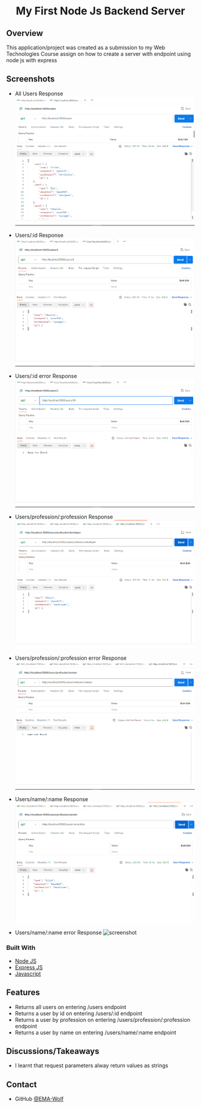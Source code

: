 <!-- Please update value in the {}  -->

<h1 align="center">My First Node Js Backend Server</h1>

<!-- OVERVIEW -->

## Overview
This application/project was created as a submission to my Web Technologies Course assign on how to create a server with endpoint using node js with express

## Screenshots
- All Users Response
![screenshot](images/All%20Users.png)

- Users/:id Response
![screenshot](images/User-id.png)

- Users/:id error Response
![screenshot](images/User-id-error.png)

- Users/profession/:profession Response
![screenshot](images/User-profession.png)

- Users/profession/:profession error Response
![screenshot](images/User-profession-error.png)

- Users/name/:name Response
![screenshot](images/User-name.png)

- Users/name/:name error Response
![screenshot](images/User-name-errorr.png)


### Built With

<!-- This section should list any major frameworks that you built your project using. Here are a few examples.-->

- [Node JS](https://www.w3schools.com/nodejs/)
- [Express JS](https://www.w3schools.in/express-js/introduction)
- [Javascript](https://www.w3schools.com/js/DEFAULT.asp)

## Features

<!-- List the features of your application or follow the template.) -->
- Returns all users on entering /users endpoint
- Returns a user by id on entering /users/:id endpoint
- Returns a user by profession on entering /users/profession/:profession endpoint
- Returns a user by name on entering /users/name/:name endpoint

## Discussions/Takeaways
- I learnt that request parameters alway return values as strings

## Contact
- GitHub [@EMA-Wolf](https://github.com/EMA-Wolf)
